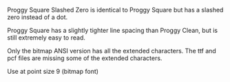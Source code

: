 Proggy Square Slashed Zero is identical to Proggy Square but has a slashed zero instead of a dot.

Proggy Square has a slightly tighter line spacing than Proggy Clean, but is still extremely easy to read.

Only the bitmap ANSI version has all the extended characters. The ttf and pcf files are missing some of the extended characters.

Use at point size 9 (bitmap font) 
